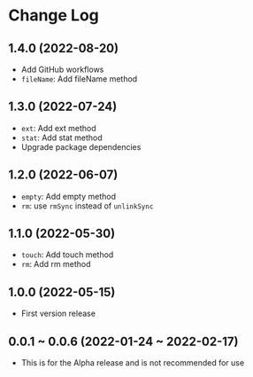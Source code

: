 # Change Log

## 1.4.0 (2022-08-20)

- Add GitHub workflows
- `fileName`: Add fileName method

## 1.3.0 (2022-07-24)

- `ext`: Add ext method
- `stat`: Add stat method
- Upgrade package dependencies

## 1.2.0 (2022-06-07)

- `empty`: Add empty method
- `rm`: use `rmSync` instead of `unlinkSync`

## 1.1.0 (2022-05-30)

- `touch`: Add touch method
- `rm`: Add rm method

## 1.0.0 (2022-05-15)

- First version release

## 0.0.1 ~ 0.0.6 (2022-01-24 ~ 2022-02-17)

- This is for the Alpha release and is not recommended for use
